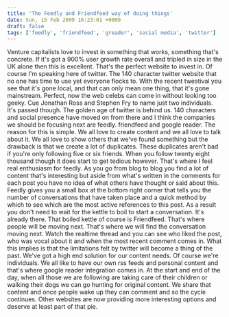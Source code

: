 ```yaml
---
title: 'The Feedly and Friendfeed way of doing things'
date: Sun, 15 Feb 2009 16:23:01 +0000
draft: false
tags: ['feedly', 'friendfeed', 'greader', 'social media', 'twitter']
---
```


Venture capitalists love to invest in something that works, something that's concrete. If it's got a 900% user growth rate overall and tripled in size in the UK alone then this is excellent. That's the perfect website to invest in. Of course I'm speaking here of twitter. The 140 character twitter website that no one has time to use yet everyone flocks to. With the recent twestival you see that it's gone local, and that can only mean one thing, that it's gone mainstream. Perfect, now the web celebs can come in without looking too geeky. Cue Jonathan Ross and Stephen Fry to name just two individuals. It's passed though. The golden age of twitter is behind us. 140 characters and social presence have moved on from there and I think the companies we should be focusing next are feedly. friendfeed and google reader. The reason for this is simple. We all love to create content and we all love to talk about it. We all love to show others that we've found something but the drawback is that we create a lot of duplicates. These duplicates aren't bad if you're only following five or six friends. When you follow twenty eight thousand though it does start to get tedious however. That's where I feel real enthusiasm for feedly. As you go from blog to blog you find a lot of content that's interesting but aside from what's written in the comments for each post you have no idea of what others have thought or said about this. Feedly gives you a small box at the bottom right corner that tells you the number of conversations that have taken place and a quick method by which to see which are the most active references to this post. As a result you don't need to wait for the kettle to boil to start a conversation. It's already there. That boiled kettle of course is Friendfeed. That's where people will be moving next. That's where we will find the conversation moving next. Watch the realtime thread and you can see who liked the post, who was vocal about it and when the most recent comment comes in. What this implies is that the limitations felt by twitter will become a thing of the past. We've got a high end solution for our content needs. Of course we're individuals. We all like to have our own rss feeds and personal content and that's where google reader integration comes in. At the start and end of the day, when all those we are following are taking care of their children or walking their dogs we can go hunting for original content. We share that content and once people wake up they can comment and so the cycle continues. Other websites are now providing more interesting options and deserve at least part of that pie.